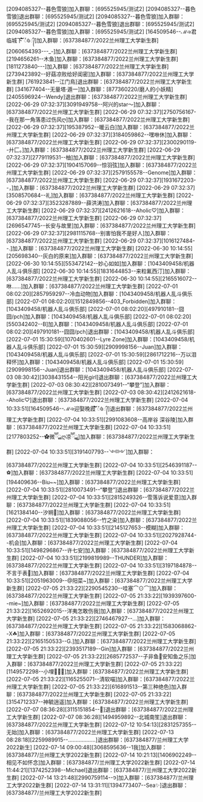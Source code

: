[2094085327--暮色雪狼]加入群聊：[695525945/测试2]
[2094085327--暮色雪狼]退出群聊：[695525945/测试2]
[2094085327--暮色雪狼]加入群聊：[695525945/测试2]
[2094085327--暮色雪狼]退出群聊：[695525945/测试2]
[2094085327--暮色雪狼]加入群聊：[695525945/测试2]
[164509546--ℳঞ君临城下  ໌້ᮨ꧔᭄]加入群聊：[637384877/2022兰州理工大学新生群]
[2060654393---_-]加入群聊：[637384877/2022兰州理工大学新生群]
[2194656261--木鱼]加入群聊：[637384877/2022兰州理工大学新生群]
[1811273840---]加入群聊：[637384877/2022兰州理工大学新生群]
[2739423892--好菇凉败给好闺密]加入群聊：[637384877/2022兰州理工大学新生群]
[761923841--江门鳥]退出群聊：[637384877/2022兰州理工大学新生群]
[341677404--无量塔·遁一]加入群聊：[877360220/磨人的小妖精]
[2405596924--Wendy]退出群聊：[637384877/2022兰州理工大学新生群]
[2022-06-29 07:32:37][3091949758--阿兴的star～]加入群聊：[637384877/2022兰州理工大学新生群]
[2022-06-29 07:32:37][2750756167--我在那一角落患过伤风ღ]加入群聊：[637384877/2022兰州理工大学新生群]
[2022-06-29 07:32:37][195387952--暖云白]加入群聊：[637384877/2022兰州理工大学新生群]
[2022-06-29 07:32:37][3184059862--嘿咻休]加入群聊：[637384877/2022兰州理工大学新生群]
[2022-06-29 07:32:37][2300290119--廾匚。]加入群聊：[637384877/2022兰州理工大学新生群]
[2022-06-29 07:32:37][2779119531--柚]加入群聊：[637384877/2022兰州理工大学新生群]
[2022-06-29 07:32:37][1904157069--惊羽弦]加入群聊：[637384877/2022兰州理工大学新生群]
[2022-06-29 07:32:37][2579155578--Genome]加入群聊：[637384877/2022兰州理工大学新生群]
[2022-06-29 07:32:37][1931672203--，]加入群聊：[637384877/2022兰州理工大学新生群]
[2022-06-29 07:32:37][3508570684--礼]加入群聊：[637384877/2022兰州理工大学新生群]
[2022-06-29 07:32:37][3523287889--薛洪涛]加入群聊：[637384877/2022兰州理工大学新生群]
[2022-06-29 07:32:37][2412621618--Aholic♡]加入群聊：[637384877/2022兰州理工大学新生群]
[2022-06-29 07:32:37][2696547745--长安与故里]加入群聊：[637384877/2022兰州理工大学新生群]
[2022-06-29 07:32:37][2981115768--别害怕我不是好人]加入群聊：[637384877/2022兰州理工大学新生群]
[2022-06-29 07:32:37][1016127484--.]加入群聊：[637384877/2022兰州理工大学新生群]
[2022-06-30 10:14:55][205698340--灰白的原来]加入群聊：[637384877/2022兰州理工大学新生群]
[2022-06-30 10:14:55][553472142--妙心如如]加入群聊：[1043409458/机器人乱斗俱乐部]
[2022-06-30 10:14:55][1831644853--来粒氟西汀]加入群聊：[637384877/2022兰州理工大学新生群]
[2022-06-30 10:14:55][2165516072--咻……]加入群聊：[637384877/2022兰州理工大学新生群]
[2022-07-01 08:02:20][2857959297--冷血动物]加入群聊：[1043409458/机器人乱斗俱乐部]
[2022-07-01 08:02:20][1512849856--403_Forbidden]加入群聊：[1043409458/机器人乱斗俱乐部]
[2022-07-01 08:02:20][497910181--囧囧/pch]加入群聊：[1043409458/机器人乱斗俱乐部]
[2022-07-01 08:02:20][550342402--B]加入群聊：[1043409458/机器人乱斗俱乐部]
[2022-07-01 08:02:20][497910181--囧囧/pch]退出群聊：[1043409458/机器人乱斗俱乐部]
[2022-07-01 15:30:59][1070402601--Lyre Zone]加入群聊：[1043409458/机器人乱斗俱乐部]
[2022-07-01 15:30:59][2909998156--Juan]加入群聊：[1043409458/机器人乱斗俱乐部]
[2022-07-01 15:30:59][2861712216--万以泪释怀]加入群聊：[1043409458/机器人乱斗俱乐部]
[2022-07-01 15:30:59][2909998156--Juan]退出群聊：[1043409458/机器人乱斗俱乐部]
[2022-07-03 08:30:42][3038431554--阳光girl]退出群聊：[637384877/2022兰州理工大学新生群]
[2022-07-03 08:30:42][2810073491--“攀登”]加入群聊：[637384877/2022兰州理工大学新生群]
[2022-07-03 08:30:42][2412621618--Aholic♡]退出群聊：[637384877/2022兰州理工大学新生群]
[2022-07-04 10:33:51][164509546--ℳঞ迎娶晚霞  ໌້ᮨ꧔᭄]退出群聊：[637384877/2022兰州理工大学新生群]
[2022-07-04 10:33:51][2991083608--高岸谷 深谷陵]加入群聊：[637384877/2022兰州理工大学新生群]
[2022-07-04 10:33:51][2177803252--✿微ོོൢღ凉ོོൢ͜]加入群聊：[637384877/2022兰州理工大学新生群]
[2022-07-04 10:33:51][3191407793--༺༻]加入群聊：[637384877/2022兰州理工大学新生群]
[2022-07-04 10:33:51][2546391187--⚽]加入群聊：[637384877/2022兰州理工大学新生群]
[2022-07-04 10:33:51][194409636--Biu~~]加入群聊：[637384877/2022兰州理工大学新生群]
[2022-07-04 10:33:51][2810073491--“攀登”]退出群聊：[637384877/2022兰州理工大学新生群]
[2022-07-04 10:33:51][2815249326--雪落诉说爱意]加入群聊：[637384877/2022兰州理工大学新生群]
[2022-07-04 10:33:51][1621384140--汐朔🌸]加入群聊：[637384877/2022兰州理工大学新生群]
[2022-07-04 10:33:51][1839088056--竹之染]加入群聊：[637384877/2022兰州理工大学新生群]
[2022-07-04 10:33:51][2145127653--模糊]加入群聊：[637384877/2022兰州理工大学新生群]
[2022-07-04 10:33:51][2027928744--机会]加入群聊：[637384877/2022兰州理工大学新生群]
[2022-07-04 10:33:51][1498296867--许七安]加入群聊：[637384877/2022兰州理工大学新生群]
[2022-07-04 10:33:51][2199819989--THUNDER]加入群聊：[637384877/2022兰州理工大学新生群]
[2022-07-04 10:33:51][3197184878--不言于表🌸]加入群聊：[637384877/2022兰州理工大学新生群]
[2022-07-04 10:33:51][2051963009--@阳菜~]加入群聊：[637384877/2022兰州理工大学新生群]
[2022-07-05 21:33:22][2290545230--哇塞⌒⊙⌒]加入群聊：[637384877/2022兰州理工大学新生群]
[2022-07-05 21:33:22][1939397600--mie~]加入群聊：[637384877/2022兰州理工大学新生群]
[2022-07-05 21:33:22][1652692015--洋夷怎敢伤我]加入群聊：[637384877/2022兰州理工大学新生群]
[2022-07-05 21:33:22][2746467927--...]加入群聊：[637384877/2022兰州理工大学新生群]
[2022-07-05 21:33:22][1583068862--X☘]加入群聊：[637384877/2022兰州理工大学新生群]
[2022-07-05 21:33:22][2165150533--G.]加入群聊：[637384877/2022兰州理工大学新生群]
[2022-07-05 21:33:22][2393517189--Gin]加入群聊：[637384877/2022兰州理工大学新生群]
[2022-07-05 21:33:22][2685772537--子非鱼安知鱼之乐]加入群聊：[637384877/2022兰州理工大学新生群]
[2022-07-05 21:33:22][1149572298--小埋🧚🏻‍♀️]加入群聊：[637384877/2022兰州理工大学新生群]
[2022-07-05 21:33:22][1165255071--清软喵]加入群聊：[637384877/2022兰州理工大学新生群]
[2022-07-05 21:33:22][616891513--第三种绝色]加入群聊：[637384877/2022兰州理工大学新生群]
[2022-07-05 21:33:22][3154712337--神毓逍遥]加入群聊：[637384877/2022兰州理工大学新生群]
[2022-07-07 08:36:28][3115151854--🐶]退出群聊：[637384877/2022兰州理工大学新生群]
[2022-07-07 08:36:28][1494959892--北城南笙]退出群聊：[637384877/2022兰州理工大学新生群]
[2022-07-12 10:54:13][2831257355--无始]加入群聊：[637384877/2022兰州理工大学新生群]
[2022-07-13 08:28:18][2259989915--………………]退出群聊：[637384877/兰州理工大学2022新生]
[2022-07-14 09:00:48][3068595636--1我]加入群聊：[637384877/兰州理工大学2022新生群]
[2022-07-14 10:21:13][1406902249--相见不如怀念]加入群聊：[637384877/兰州理工大学2022新生群]
[2022-07-14 11:44:21][1374252398--Michael]退出群聊：[637384877/兰州理工大学2022新生群]
[2022-07-14 13:21:48][2990759114--𖠚]加入群聊：[637384877/兰州理工大学2022新生群]
[2022-07-14 13:31:11][1394773407--Sea✨]退出群聊：[637384877/兰州理工大学2022新生群]

